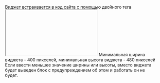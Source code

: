 Виджет встраивается в код сайта с помощью двойного тега <iframe>. Необходимо написать для него следующие атрибуты: src - путь к файлу widget.html;width - ширина виджета; height - высота виджета.
Пример добавления виджета: <iframe src="widget.html" width="400px" height="480px"></iframe>
Минимальная ширина виджета - 400 пикселей, минимальная высота виджета - 480 пикселей
Если ввести меньшее значение ширины или высоты, вместо виджета будет выведен блок с предупреждением об этом и работать он не будет.
